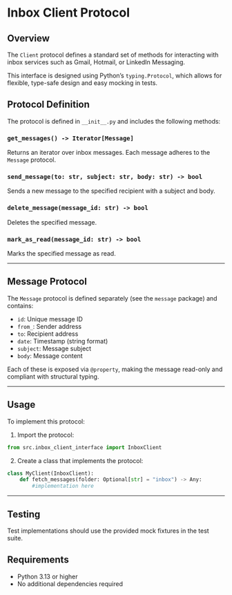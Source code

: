 # Inbox Client Protocol

## Overview

The `Client` protocol defines a standard set of methods for interacting with inbox services such as Gmail, Hotmail, or LinkedIn Messaging.

This interface is designed using Python’s `typing.Protocol`, which allows for flexible, type-safe design and easy mocking in tests.


## Protocol Definition
The protocol is defined in `__init__.py` and includes the following methods:

### `get_messages() -> Iterator[Message]`
Returns an iterator over inbox messages. Each message adheres to the `Message` protocol.

### `send_message(to: str, subject: str, body: str) -> bool`
Sends a new message to the specified recipient with a subject and body.

### `delete_message(message_id: str) -> bool`
Deletes the specified message.

### `mark_as_read(message_id: str) -> bool`
Marks the specified message as read.

---

## Message Protocol

The `Message` protocol is defined separately (see the `message` package) and contains:

- `id`: Unique message ID  
- `from_`: Sender address  
- `to`: Recipient address  
- `date`: Timestamp (string format)  
- `subject`: Message subject  
- `body`: Message content

Each of these is exposed via `@property`, making the message read-only and compliant with structural typing.

---

## Usage
To implement this protocol:

1. Import the protocol:
```python
from src.inbox_client_interface import InboxClient
```

2. Create a class that implements the protocol:
```python
class MyClient(InboxClient):
    def fetch_messages(folder: Optional[str] = "inbox") -> Any:
        #implementation here
```

---

## Testing 
Test implementations should use the provided mock fixtures in the test suite.

## Requirements
- Python 3.13 or higher
- No additional dependencies required